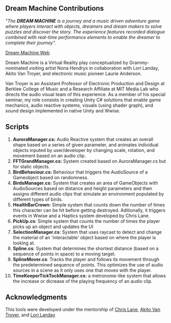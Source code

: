 ## Dream Machine Contributions

_"The **DREAM MACHINE** is a journey and a music driven adventure game where players interact with objects, dreamers and dream makers to solve puzzles and discover the story. The experience features recorded dialogue combined with real-time performance elements to enable the dreamer to complete their journey"._

[Dream Machine Web](https://www.dreammachine.live/)



Dream Machine is a Virtual Reality play conceptualized by Grammy-nominated visiting artist Nona Hendryx in collaboration with Lori Landay, Akito Van Troyer, and electronic music pioneer Laurie Anderson. 

Van Troyer is an Assistant Professor of Electronic Production and Design at Berklee College of Music and a Research Affiliate at MIT Media Lab who directs the audio visual team of this experience. As a member of his special seminar, my role consists in creating Unity C# solutions that enable game mechanics, audio reactive systems, visuals (using shader graph), and sound design implemented in native Unity and Wwise.



## Scripts

1. **AuroraManager.cs:** Audio Reactive system that creates an overall shape based on a series of given parameter, and animates individual objects inputed by user/developer by changing scale, rotation, and movement based on an audio clip.
2. **FFTGrandManager.cs:** System created based on AuroraManager.cs but for static objects.
3. **BirdBehaviour.cs:** Behaviour that triggers the AudioSource of a Gameobject based on randomness.
4. **BirdsManager.cs:** System that creates an area of GameObjects with AudioSources based on distance and height parameters and then assigns different audio clips that simulate an environment populated by different types of birds.
5. **HealthBarCrown:** Simple system that counts down the number of times this character can be hit before getting destroyed. Aditionally, it triggers events in Wwise and a Haptics system developed by Chris Lane. 
6. **PickUp.cs**: Simple system that counts the number of times the player picks up an object and updates the UI
7. **SelectionManager.cs**: System that uses raycast to detect and change the material of an 'interactable' object based on where the player is looking at.
8. **Spline.cs**: System that determines the shortest distance (based on a sequence of points in space) to a moving target. 
9. **SplineMover.cs**: Tracks the player and follows its movement through the predetermined sequence of points. This optimizes the use of audio sources in a scene as it only uses one that moves with the player.
10. **TimeKeeperTickTockManager.cs:** a metronome-like system that allows the increase or dicrease of the playing frequency of an audio clip.  



## Acknowledgments 
This tools were developed under the mentorship of [Chris Lane](https://chris-lane.com/), [Akito Van Troyer](https://vantroyer.com/), and [Lori Landay](https://www.lorilanday.com/)